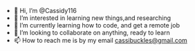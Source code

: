 - 👋 Hi, I’m @Cassidy116
- 👀 I’m interested in learning new things,and researching
- 🌱 I’m currently learning how to code, and get a remote job
- 💞️ I’m looking to collaborate on anything, ready to learn 
- 📫 How to reach me is by my email cassibuckles@gmail.com

<!---
Cassidy116/Cassidy116 is a ✨ special ✨ repository because its `README.md` (this file) appears on your GitHub profile.
You can click the Preview link to take a look at your changes.
--->
